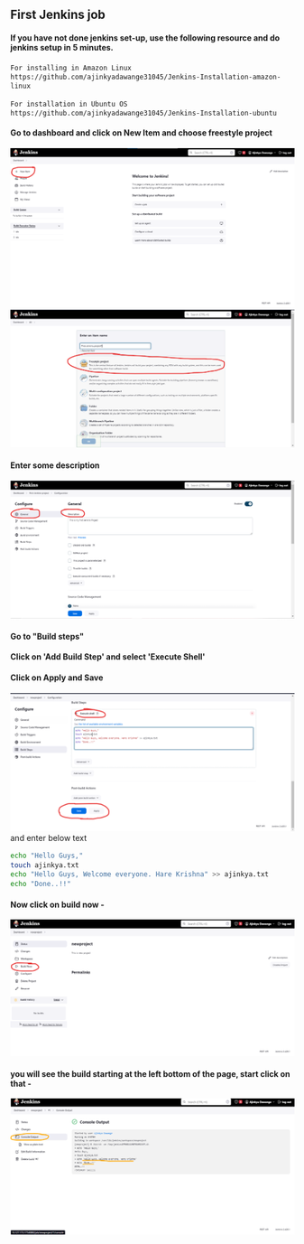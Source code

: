 ## First Jenkins job

#### If you have not done jenkins set-up, use the following resource and do jenkins setup in 5 minutes.
    For installing in Amazon Linux
    https://github.com/ajinkyadawange31045/Jenkins-Installation-amazon-linux
    
    For installation in Ubuntu OS
    https://github.com/ajinkyadawange31045/Jenkins-Installation-ubuntu

#### Go to dashboard and click on New Item and choose freestyle project
![Getting Started](./1-new-item.png)
![Getting Started](./2-select-freestyle-project.png)


#### Enter some description
![Getting Started](./3-description.png)

#### Go to "Build steps"
#### Click on 'Add Build Step' and select 'Execute Shell'
#### Click on Apply and Save
![Getting Started](./4-execute-shell.png)
and enter below text 
```bash
echo "Hello Guys,"
touch ajinkya.txt
echo "Hello Guys, Welcome everyone. Hare Krishna" >> ajinkya.txt
echo "Done..!!"
```





#### Now click on build now -
![Getting Started](./5-build-now.png)

#### you will see the build starting at the left bottom of the page, start click on that -
![Getting Started](./6-console-output.png)



